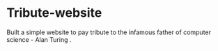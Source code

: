 # Tribute-website
Built a simple website to pay tribute to the infamous father of computer science - Alan Turing . 
